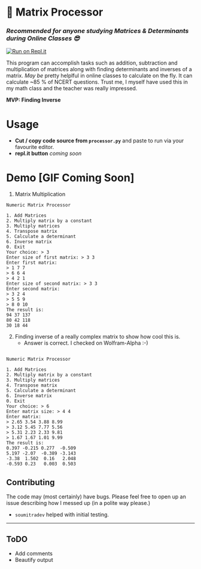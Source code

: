 # :abacus: Matrix Processor
### *Recommended for anyone studying Matrices & Determinants during Online Classes :sunglasses:* 

[![Run on Repl.it](https://repl.it/badge/github/PseudoCodeNerd/matrix-processor)](https://repl.it/github/PseudoCodeNerd/matrix-processor)

This program can accomplish tasks such as addition, subtraction and multiplication of matrices along with finding determinants and inverses of a matrix. *May be* pretty helplful in online classes to calculate on the fly. 
It can calculate ~85 % of NCERT questions. Trust me, I myself have used this in my math class and the teacher was really impressed.

**MVP: Finding Inverse**

# Usage
- **Cut / copy code source from `processor.py`** and paste to run via your favourite editor.
- **repl.it button** *coming soon*

# Demo [GIF Coming Soon]
1. Matrix Multiplication
```console
Numeric Matrix Processor

1. Add Matrices
2. Multiply matrix by a constant
3. Multiply matrices
4. Transpose matrix
5. Calculate a determinant
6. Inverse matrix
0. Exit
Your choice: > 3
Enter size of first matrix: > 3 3
Enter first matrix: 
> 1 7 7
> 6 6 4
> 4 2 1
Enter size of second matrix: > 3 3
Enter second matrix: 
> 3 2 4
> 5 5 9
> 8 0 10
The result is: 
94 37 137
80 42 118
30 18 44
```
2. Finding inverse of a really complex matrix to show how cool this is.
    - Answer is correct. I checked on Wolfram-Alpha :-)
  
```console

Numeric Matrix Processor

1. Add Matrices
2. Multiply matrix by a constant
3. Multiply matrices
4. Transpose matrix
5. Calculate a determinant
6. Inverse matrix
0. Exit
Your choice: > 6
Enter matrix size: > 4 4
Enter matrix: 
> 2.65 3.54 3.88 8.99
> 3.12 5.45 7.77 5.56
> 5.31 2.23 2.33 9.81
> 1.67 1.67 1.01 9.99
The result is: 
0.397 -0.215 0.277  -0.509
5.197 -2.07  -0.389 -3.143
-3.38  1.502  0.16   2.048
-0.593 0.23   0.003  0.503
```

## Contributing
The code may (most certainly) have bugs. Please feel free to open up an issue describing how I messed up (in a polite way please.) 

- `soumitradev` helped with initial testing.

--- 

## ToDO
- Add comments
- Beautify output


